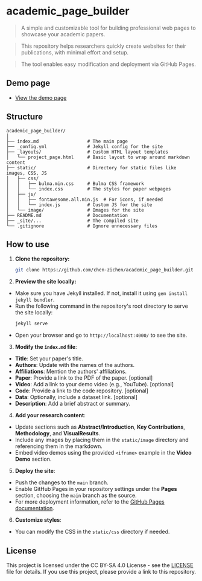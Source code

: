 # academic_page_builder

> A simple and customizable tool for building professional web pages to showcase your academic papers. 

> This repository helps researchers quickly create websites for their publications, with minimal effort and setup.

> The tool enables easy modification and deployment via GitHub Pages.

## Demo page
- [View the demo page](https://chen-zichen.github.io/academic_page_builder/)


## Structure
```
academic_page_builder/
│
├── index.md                  # The main page
├── _config.yml               # Jekyll config for the site
├── _layouts/                 # Custom HTML layout templates
│   └── project_page.html     # Basic layout to wrap around markdown content
├── static/                   # Directory for static files like images, CSS, JS
│   ├── css/
│   │   ├── bulma.min.css     # Bulma CSS framework
│   │   └── index.css         # The styles for paper webpages
│   ├── js/
│   │   ├── fontawesome.all.min.js  # For icons, if needed
│   │   └── index.js          # Custom JS for the site
│   └── image/                # Images for the site
├── README.md                 # Documentation
├── _site/...                 # The compiled site 
└── .gitignore                # Ignore unnecessary files
```

## How to use

1. **Clone the repository:**
   ```bash
   git clone https://github.com/chen-zichen/academic_page_builder.git

2. **Preview the site locally:**
- Make sure you have Jekyll installed. If not, install it using `gem install jekyll bundler`.
- Run the following command in the repository's root directory to serve the site locally:
     ```bash
     jekyll serve
     ```
 - Open your browser and go to `http://localhost:4000/` to see the site.

3. **Modify the `index.md` file**:
- **Title**: Set your paper's title.
- **Authors**: Update with the names of the authors.
- **Affiliations**: Mention the authors' affiliations.
- **Paper**: Provide a link to the PDF of the paper. [optional]
- **Video**: Add a link to your demo video (e.g., YouTube). [optional]
- **Code**: Provide a link to the code repository. [optional]
- **Data**: Optionally, include a dataset link. [optional]
- **Description**: Add a brief abstract or summary.

4. **Add your research content**:
- Update sections such as **Abstract/Introduction**, **Key Contributions**, **Methodology**, and **VisualResults**.
- Include any images by placing them in the `static/image` directory and referencing them in the markdown.
- Embed video demos using the provided `<iframe>` example in the **Video Demo** section.

5. **Deploy the site**:
- Push the changes to the `main` branch.
- Enable GitHub Pages in your repository settings under the **Pages** section, choosing the `main` branch as the source.
- For more deployment information, refer to the [GitHub Pages documentation](https://docs.github.com/en/pages/getting-started-with-github-pages/creating-a-github-pages-site).

6. **Customize styles**:
- You can modify the CSS in the `static/css` directory if needed.

## License
This project is licensed under the CC BY-SA 4.0 License - see the [LICENSE](LICENSE) file for details. If you use this project, please provide a link to this repository. 

